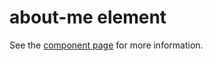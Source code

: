 about-me element
================

See the [component page](http://hemanth.github.io/web-components/about-me/index.html) for more information.
